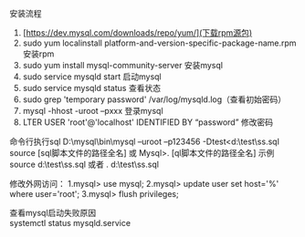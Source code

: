 安装流程
1. [https://dev.mysql.com/downloads/repo/yum/](下载rpm源包)
2. sudo yum localinstall platform-and-version-specific-package-name.rpm 安装rpm
3. sudo yum install mysql-community-server 安装mysql
4. sudo service mysqld start 启动mysql
5. sudo service mysqld status 查看状态
6. sudo grep 'temporary password' /var/log/mysqld.log（查看初始密码）
7. mysql -hhost -uroot –pxxx    登录mysql
8. LTER USER 'root'@'localhost' IDENTIFIED BY “password” 修改密码

命令行执行sql
D:\mysql\bin\mysql –uroot –p123456 -Dtest<d:\test\ss.sql
source [sql脚本文件的路径全名] 或 Mysql>\. [ql脚本文件的路径全名]
示例source d:\test\ss.sql 或者 \. d:\test\ss.sql

修改外网访问：
1.mysql> use mysql;
2.mysql> update user set host='%' where user='root';
3.mysql> flush privileges;

查看mysql启动失败原因	
systemctl status mysqld.service
